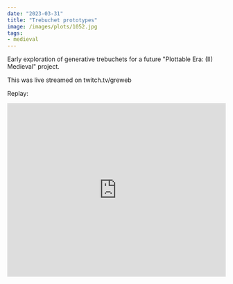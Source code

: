 ```yaml
---
date: "2023-03-31"
title: "Trebuchet prototypes"
image: /images/plots/1052.jpg
tags:
- medieval
---
```


Early exploration of generative trebuchets for a future "Plottable Era: (II) Medieval" project.

This was live streamed on twitch.tv/greweb

Replay:

<iframe width="100%" height="400" src="https://www.youtube.com/embed/g2ohLRqzllY" title="YouTube video player" frameborder="0" allow="accelerometer; autoplay; clipboard-write; encrypted-media; gyroscope; picture-in-picture" allowfullscreen></iframe>